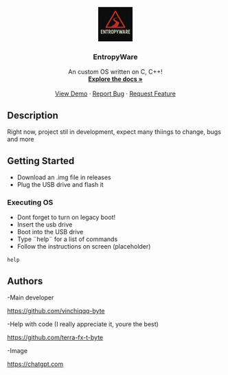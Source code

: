 <div align="center">
  <a href="https://github.com/vinchiqqq-byte/EntropyWare">
    <img src="logo.png" alt="Logo" width="80" height="80">
  </a>

  <h3 align="center">EntropyWare</h3>

  <p align="center">
    An custom OS written on C, C++!
    <br />
    <a href="https://github.com/vinchiqqq-byte/EntropyWare"><strong>Explore the docs »</strong></a>
    <br />
    <br />
    <a href="https://github.com/vinchiqqq-byte/EntropyWare">View Demo</a>
    &middot;
    <a href="https://github.com/vinchiqqq-byte/EntropyWare/issues">Report Bug</a>
    &middot;
    <a href="https://github.com/vinchiqqq-byte/EntropyWare/issues">Request Feature</a>
  </p>
</div>




## Description

Right now, project stil in development, expect many thiings to change,
bugs and more

## Getting Started

* Download an .img file in releases
* Plug the USB drive and flash it

### Executing OS

* Dont forget to turn on legacy boot!
* Insert the usb drive
* Boot into the USB drive
* Type ¨help¨ for a list of commands
* Follow the instructions on screen (placeholder)

```
help
```

## Authors

-Main developer

https://github.com/vinchiqqq-byte

-Help with code (I really appreciate it, youre the best)

https://github.com/terra-fx-t-byte

-Image

https://chatgpt.com
